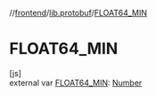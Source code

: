 //[frontend](../../index.md)/[lib.protobuf](index.md)/[FLOAT64_MIN](-f-l-o-a-t64_-m-i-n.md)

# FLOAT64_MIN

[js]\
external var [FLOAT64_MIN](-f-l-o-a-t64_-m-i-n.md): [Number](https://kotlinlang.org/api/latest/jvm/stdlib/kotlin/-number/index.html)
